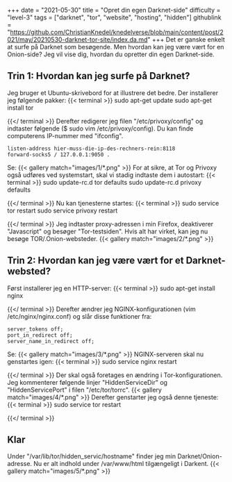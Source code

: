 +++
date = "2021-05-30"
title = "Opret din egen Darknet-side"
difficulty = "level-3"
tags = ["darknet", "tor", "website", "hosting", "hidden"]
githublink = "https://github.com/ChristianKnedel/knedelverse/blob/main/content/post/2021/may/20210530-darknet-tor-site/index.da.md"
+++
Det er ganske enkelt at surfe på Darknet som besøgende. Men hvordan kan jeg være vært for en Onion-side? Jeg vil vise dig, hvordan du opretter din egen Darknet-side.
## Trin 1: Hvordan kan jeg surfe på Darknet?
Jeg bruger et Ubuntu-skrivebord for at illustrere det bedre. Der installerer jeg følgende pakker:
{{< terminal >}}
sudo apt-get update
sudo apt-get install tor 

{{</ terminal >}}
Derefter redigerer jeg filen "/etc/privoxy/config" og indtaster følgende ($ sudo vim /etc/privoxy/config). Du kan finde computerens IP-nummer med "ifconfig".
```
listen-address hier-muss-die-ip-des-rechners-rein:8118
forward-socks5 / 127.0.0.1:9050 .

```
Se:
{{< gallery match="images/1/*.png" >}}
For at sikre, at Tor og Privoxy også udføres ved systemstart, skal vi stadig indtaste dem i autostart:
{{< terminal >}}
sudo update-rc.d tor defaults
sudo update-rc.d privoxy defaults

{{</ terminal >}}
Nu kan tjenesterne startes:
{{< terminal >}}
sudo service tor restart
sudo service privoxy restart

{{</ terminal >}}
Jeg indtaster proxy-adressen i min Firefox, deaktiverer "Javascript" og besøger "Tor-testsiden". Hvis alt har virket, kan jeg nu besøge TOR/.Onion-websteder.
{{< gallery match="images/2/*.png" >}}

## Trin 2: Hvordan kan jeg være vært for et Darknet-websted?
Først installerer jeg en HTTP-server:
{{< terminal >}}
sudo apt-get install nginx

{{</ terminal >}}
Derefter ændrer jeg NGINX-konfigurationen (vim /etc/nginx/nginx.conf) og slår disse funktioner fra:
```
server_tokens off;
port_in_redirect off;
server_name_in_redirect off;

```
Se:
{{< gallery match="images/3/*.png" >}}
NGINX-serveren skal nu genstartes igen:
{{< terminal >}}
sudo service nginx restart

{{</ terminal >}}
Der skal også foretages en ændring i Tor-konfigurationen. Jeg kommenterer følgende linjer "HiddenServiceDir" og "HiddenServicePort" i filen "/etc/tor/torrc".
{{< gallery match="images/4/*.png" >}}
Derefter genstarter jeg også denne tjeneste:
{{< terminal >}}
sudo service tor restart

{{</ terminal >}}

## Klar
Under "/var/lib/tor/hidden_servic/hostname" finder jeg min Darknet/Onion-adresse. Nu er alt indhold under /var/www/html tilgængeligt i Darkent.
{{< gallery match="images/5/*.png" >}}